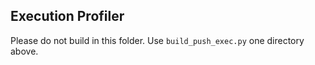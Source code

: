## Execution Profiler

Please do not build in this folder. Use `build_push_exec.py` one directory
above.